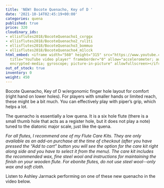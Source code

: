 ```yaml
---
title: 'NEW! Bocote Quenacho, Key of D '
date: '2021-10-14T02:45:19+00:00'
categories: quena
published: true
price: 320
cloudinary_ids:
- ellisflutes2018/BocoteQuenacho1_cxrggx
- ellisflutes2018/BocoteQuenacho2_rul1ti
- ellisflutes2018/BocoteQuenacho3_bommuo
- ellisflutes2018/BocoteQuenacho4_m1lcck
html_embed: <iframe width="560" height="315" src="https://www.youtube.com/embed/BZHoV1S_znw"
  title="YouTube video player" frameborder="0" allow="accelerometer; autoplay; clipboard-write;
  encrypted-media; gyroscope; picture-in-picture" allowfullscreen></iframe>
out_of_stock: true
inventory: 0
weight: 450
---
```


Bocote Quenacho, Key of D w/ergonomic finger hole layout for comfort (right hand on lower holes).  For players with smaller hands or limited reach, these might be a bit much.  You can effectively play with piper’s grip, which helps a lot.

The quenacho is essentially a low quena.   It is a six hole flute (there is a small thumb hole that acts as a register hole, but it does not play a note) tuned to the diatonic major scale, just like the quena.

*For all flutes, I recommend one of my Flute Care Kits. They are only available as an add-on purchase at the time of checkout (after you have pressed the “Add to cart” button you will see the option for the care kit right along side and you have to select it from the menu). The care kit includes the recommended wax, fine steel wool and instructions for maintaining the finish on your wooden flute. For ebonite flutes, do not use steel wool--only wax and soft cloth.*

Listen to Ashley Jarmack performing on one of these new quenacho in the video below.